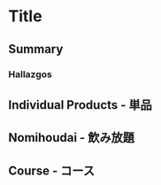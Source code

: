 # Title 
## Summary
### Hallazgos
## Individual Products - 単品
## Nomihoudai - 飲み放題 
## Course - コース
